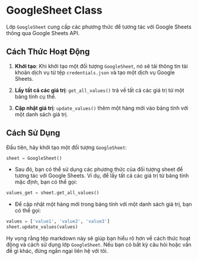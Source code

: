 # GoogleSheet Class

Lớp `GoogleSheet` cung cấp các phương thức để tương tác với Google Sheets thông qua Google Sheets API.

## Cách Thức Hoạt Động

1. **Khởi tạo**: Khi khởi tạo một đối tượng `GoogleSheet`, nó sẽ tải thông tin tài khoản dịch vụ từ tệp `credentials.json` và tạo một dịch vụ Google Sheets.

2. **Lấy tất cả các giá trị**: `get_all_values()` trả về tất cả các giá trị từ một bảng tính cụ thể.

3. **Cập nhật giá trị**: `update_values()` thêm một hàng mới vào bảng tính với một danh sách giá trị.

## Cách Sử Dụng

Đầu tiên, hãy khởi tạo một đối tượng `GoogleSheet`:

```python
sheet = GoogleSheet()
```
- Sau đó, bạn có thể sử dụng các phương thức của đối tượng sheet để tương tác với Google Sheets. Ví dụ, để lấy tất cả các giá trị từ bảng tính mặc định, bạn có thể gọi:
```python
values_get = sheet.get_all_values()
```
- Để cập nhật một hàng mới trong bảng tính với một danh sách giá trị, bạn có thể gọi:
```python
values = ['value1', 'value2', 'value3']
sheet.update_values(values)
```

Hy vọng rằng tệp markdown này sẽ giúp bạn hiểu rõ hơn về cách thức hoạt động và cách sử dụng lớp `GoogleSheet`. Nếu bạn có bất kỳ câu hỏi hoặc vấn đề gì khác, đừng ngần ngại liên hệ với tôi.
